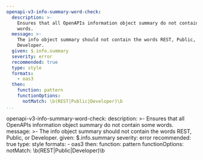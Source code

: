 ```yaml
---
openapi-v3-info-summary-word-check:
  description: >-
    Ensures that all OpenAPIs information object summary do not contain some
    words.
  message: >-
    The info object summary should not contain the words REST, Public, or
    Developer.
  given: $.info.summary
  severity: error
  recommended: true
  type: style
  formats:
    - oas3
  then:
    function: pattern
    functionOptions:
      notMatch: \b(REST|Public|Developer)\b
...
```

openapi-v3-info-summary-word-check:
  description: >-
    Ensures that all OpenAPIs information object summary do not contain some
    words.
  message: >-
    The info object summary should not contain the words REST, Public, or
    Developer.
  given: $.info.summary
  severity: error
  recommended: true
  type: style
  formats:
    - oas3
  then:
    function: pattern
    functionOptions:
      notMatch: \b(REST|Public|Developer)\b
